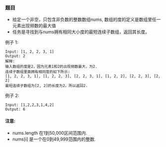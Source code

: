 ### 题目
* 给定一个非空，只包含非负数的整数数组nums, 数组的度的定义是数组里任一元素出现频数的最大值
* 任务是寻找到与nums拥有相同大小度的最短连续子数组，返回其长度。

例子 1:
```
Input: [1, 2, 2, 3, 1]
Output: 2
解释: 
输入数组的度是2，因为元素1和2的出现频数最大，为2.
连续子数组里面拥有相同度的如下所示:
[1, 2, 2, 3, 1], [1, 2, 2, 3], [2, 2, 3, 1], [1, 2, 2], [2, 2, 3], [2, 2]
最短连续子数组为[2, 2]的长度为2，所以返回2.
```
例子 2:
```
Input: [1,2,2,3,1,4,2]
Output: 6
```

#### 注意:
* nums.length 在1到50,000区间范围内.
* nums[i] 是一个在0到49,999范围内的整数.
